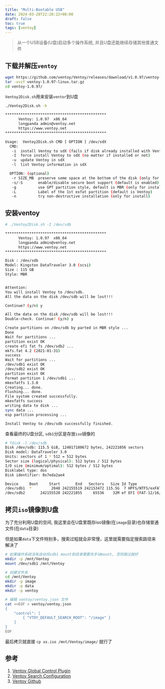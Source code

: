 ```yaml
---
title: "Multi-Bootable USB"
date: 2024-03-28T22:20:22+08:00
draft: false
toc: true
tags: [ventoy]
---
```


> 从一个USB设备(U盘)启动多个操作系统, 并且U盘还能继续存储其他普通文件

## 下载并解压`ventoy`

```bash
wget https://github.com/ventoy/Ventoy/releases/download/v1.0.97/ventoy-1.0.97-linux.tar.gz
tar -xvzf ventoy-1.0.97-linux.tar.gz
cd ventoy-1.0.97/
```

`Ventoy2Disk.sh`用来安装`ventor`到U盘

```bash
./Ventoy2Disk.sh -h

**********************************************
      Ventoy: 1.0.97  x86_64
      longpanda admin@ventoy.net
      https://www.ventoy.net
**********************************************

Usage:  Ventoy2Disk.sh CMD [ OPTION ] /dev/sdX
  CMD:
   -i  install Ventoy to sdX (fails if disk already installed with Ventoy)
   -I  force install Ventoy to sdX (no matter if installed or not)
   -u  update Ventoy in sdX
   -l  list Ventoy information in sdX

  OPTION: (optional)
   -r SIZE_MB  preserve some space at the bottom of the disk (only for install)
   -s/-S       enable/disable secure boot support (default is enabled)
   -g          use GPT partition style, default is MBR (only for install)
   -L          Label of the 1st exfat partition (default is Ventoy)
   -n          try non-destructive installation (only for install)
```

## 安装ventoy

```bash
# ./Ventoy2Disk.sh -I /dev/sdb

**********************************************
      Ventoy: 1.0.97  x86_64
      longpanda admin@ventoy.net
      https://www.ventoy.net
**********************************************

Disk : /dev/sdb
Model: Kingston DataTraveler 3.0 (scsi)
Size : 115 GB
Style: MBR


Attention:
You will install Ventoy to /dev/sdb.
All the data on the disk /dev/sdb will be lost!!!

Continue? (y/n) y

All the data on the disk /dev/sdb will be lost!!!
Double-check. Continue? (y/n) y

Create partitions on /dev/sdb by parted in MBR style ...
Done
Wait for partitions ...
partition exist OK
create efi fat fs /dev/sdb2 ...
mkfs.fat 4.2 (2021-01-31)
success
Wait for partitions ...
/dev/sdb1 exist OK
/dev/sdb2 exist OK
partition exist OK
Format partition 1 /dev/sdb1 ...
mkexfatfs 1.3.0
Creating... done.
Flushing... done.
File system created successfully.
mkexfatfs success
writing data to disk ...
sync data ...
esp partition processing ...

Install Ventoy to /dev/sdb successfully finished.
```

查看最终的U盘分区, `sdb1`分区是存放`iso`镜像的

```bash
# fdisk -l /dev/sdb
Disk /dev/sdb: 115.5 GiB, 124017180672 bytes, 242221056 sectors
Disk model: DataTraveler 3.0
Units: sectors of 1 * 512 = 512 bytes
Sector size (logical/physical): 512 bytes / 512 bytes
I/O size (minimum/optimal): 512 bytes / 512 bytes
Disklabel type: dos
Disk identifier: 0x7eda2ae4

Device     Boot     Start       End   Sectors   Size Id Type
/dev/sdb1  *         2048 242155519 242153472 115.5G  7 HPFS/NTFS/exFAT
/dev/sdb2       242155520 242221055     65536    32M ef EFI (FAT-12/16/32)
```

## 拷贝`iso`镜像到U盘

为了充分利用U盘的空间, 我这里会在U盘里既存iso镜像(在`image`目录)也存储普通文件(在`data`目录)

但是如果`data`下文件特别多，搜索过程就会非常慢，这里就需要指定搜索路径来解决了

```bash
# 如果操作系统没有自动将sdb1 mount到目录需要先手动mount, 否则跳过就好
mkdir -p /mnt/Ventoy
mount /dev/sdb1 /mnt/Ventoy

# 创建文件夹
cd /mnt/Ventoy
mkdir -p image
mkdir -p data
mkdir -p ventoy

# 编辑 ventoy/ventoy.json 文件
cat <<EOF > ventoy/ventoy.json
{
    "control": [
        { "VTOY_DEFAULT_SEARCH_ROOT": "/image" }
    ]
}
EOF
```

最后拷贝就直接 `cp xx.iso /mnt/Ventoy/image/` 就行了


## 参考

1. [Ventoy Global Control Plugin](https://www.ventoy.net/en/plugin_control.html)
2. [Ventoy Search Configuration](https://www.ventoy.net/en/doc_search_path.html)
3. [Ventoy Github](https://github.com/ventoy/Ventoy)